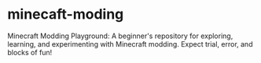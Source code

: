 # minecaft-moding
Minecraft Modding Playground: A beginner's repository for exploring, learning, and experimenting with Minecraft modding. Expect trial, error, and blocks of fun!
